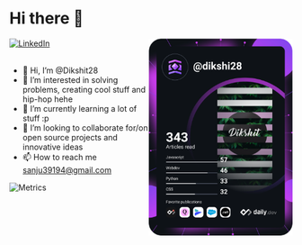 # Hi there 👋

<div align="left">
  <a href="https://www.linkedin.com/in/dikshi28/">
    <img
      src="https://img.shields.io/static/v1?logo=linkedin&style=flat-square&color=0072b1&label=LinkedIn&message=%E2%98%86"
      alt="LinkedIn"
    />
  </a>

  <a href="https://api.daily.dev/get?r=dikshi28" target="_blank">
    <img
      width="256"
      align="right"
      src="https://raw.githubusercontent.com/Dikshit28/Dikshit28/devcard/devcard.svg"/>
  </a>
</div>

<br />

- 👋 Hi, I’m @Dikshit28
- 👀 I’m interested in solving problems, creating cool stuff and hip-hop hehe
- 🌱 I’m currently learning a lot of stuff :p
- 💞️ I’m looking to collaborate for/on open source projects and innovative ideas
- 📫 How to reach me sanju39194@gmail.com

![Metrics](https://metrics.lecoq.io/Dikshit28?template=classic&base.header=0&base.metadata=0&achievements=1&achievements.threshold=X&achievements.secrets=true&achievements.display=compact&achievements.limit=5&config.timezone=Asia%2FCalcutta)

<!---
Dikshit28/Dikshit28 is a ✨ special ✨ repository because its `README.md` (this file) appears on your GitHub profile.
You can click the Preview link to take a look at your changes.
--->
